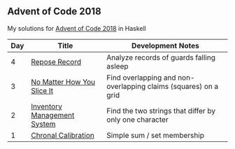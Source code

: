 ## Advent of Code 2018
My solutions for [Advent of Code 2018](http://adventofcode.com/2018) in Haskell

Day | Title | Development Notes
--- | --- | ---
4 | [Repose Record](./src/Day04.hs) | Analyze records of guards falling asleep
3 | [No Matter How You Slice It](./src/Day03.hs) | Find overlapping and non-overlapping claims (squares) on a grid
2 | [Inventory Management System](./src/Day02.hs) | Find the two strings that differ by only one character
1 | [Chronal Calibration](./src/Day01.hs) | Simple sum / set membership
